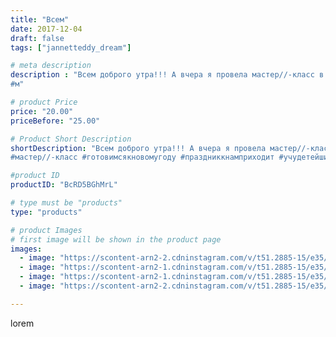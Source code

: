 ```yaml
---
title: "Всем"
date: 2017-12-04
draft: false
tags: ["jannetteddy_dream"]

# meta description
description : "Всем доброго утра!!! А вчера я провела мастер//-класс в центре \"Энергия\". Сшили с девочками собачек, символ будущего года 🐶 Активно готовимся к празднику 🎄
#м"

# product Price
price: "20.00"
priceBefore: "25.00"

# Product Short Description
shortDescription: "Всем доброго утра!!! А вчера я провела мастер//-класс в центре \"Энергия\". Сшили с девочками собачек, символ будущего года 🐶 Активно готовимся к празднику 🎄
#мастер//-класс #готовимсякновомугоду #праздниккнамприходит #учудетейшить #шьюсдетьми #ручнаяработа #своимируками #хендмейд #годсобаки #собачки"

#product ID
productID: "BcRD5BGhMrL"

# type must be "products"
type: "products"

# product Images
# first image will be shown in the product page
images:
  - image: "https://scontent-arn2-2.cdninstagram.com/v/t51.2885-15/e35/24175373_1536332343111164_2811612598439510016_n.jpg?_nc_ht=scontent-arn2-2.cdninstagram.com&_nc_cat=108&_nc_ohc=5e57bFYYCkgAX8joUNQ&se=7&tp=1&oh=39fa7deb49bfd56015fdf2a1c84ef31d&oe=605DBA2C&ig_cache_key=MTY2MjEyNTIxNDI2NTYyNTcwMA%3D%3D.2"
  - image: "https://scontent-arn2-1.cdninstagram.com/v/t51.2885-15/e35/24177857_280994885756589_2858000212331331584_n.jpg?_nc_ht=scontent-arn2-1.cdninstagram.com&_nc_cat=109&_nc_ohc=SbYkEgLkvC4AX9Ua3Jw&se=7&tp=1&oh=983b5ab3a9d6ffbd3e9ae4518c71ac63&oe=605C1055&ig_cache_key=MTY2MjEyNTIzMzcxMDQzMTUyOA%3D%3D.2"
  - image: "https://scontent-arn2-1.cdninstagram.com/v/t51.2885-15/e35/24331595_1149751171827772_3175574968985452544_n.jpg?_nc_ht=scontent-arn2-1.cdninstagram.com&_nc_cat=104&_nc_ohc=oPreKKwJ3n4AX9wJU5j&se=7&tp=1&oh=a2d5fe31577fafe329e6206a0c53f3a7&oe=605C667F&ig_cache_key=MTY2MjEyNTIzODk3ODQ3Njc3Mw%3D%3D.2"
  - image: "https://scontent-arn2-2.cdninstagram.com/v/t51.2885-15/e35/22794325_139362473389356_1112853200651681792_n.jpg?_nc_ht=scontent-arn2-2.cdninstagram.com&_nc_cat=100&_nc_ohc=phTLdib6ctAAX9FaLXC&se=7&tp=1&oh=d8f26bb18a10aec6b7094441d4e2bd8c&oe=605DAA32&ig_cache_key=MTY2MjEyNTIzODY0MzA0ODE5OQ%3D%3D.2"

---
```

lorem
